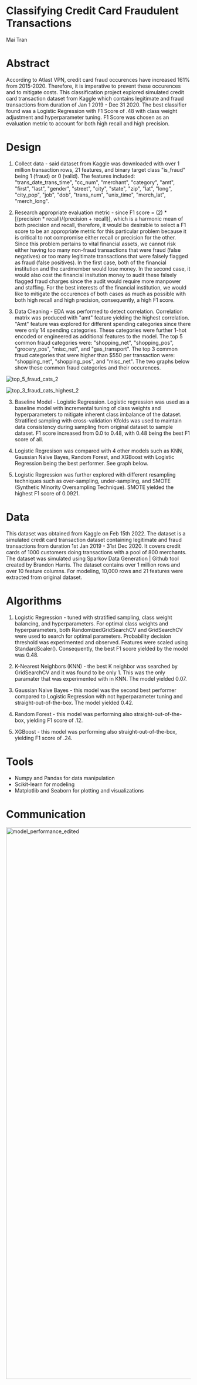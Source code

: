 # Classifying Credit Card Fraudulent Transactions
Mai Tran

# Abstract
According to Atlast VPN, credit card fraud occurences have increased 161% from 2015-2020. Therefore, it is imperative to prevent these occurences and to mitigate costs. This classification project explored simulated credit card transaction dataset from Kaggle which contains legitimate and fraud transactions from duration of Jan 1 2019 - Dec 31 2020. The best classifier found was a Logistic Regression with F1 Score of .48 with class weight adjustment and hyperparameter tuning. F1 Score was chosen as an evaluation metric to account for both high recall and high precision.

# Design
1. Collect data - said dataset from Kaggle was downloaded with over 1 million transaction rows, 21 features, and binary target class "is_fraud" being 1 (fraud) or 0 (valid). The features included: "trans_date_trans_time", "cc_num", "merchant", "category", "amt", "first", "last", "gender", "street", "city", "state", "zip", "lat", "long", "city_pop", "job", "dob", "trans_num", "unix_time", "merch_lat", "merch_long". 

2. Research appropriate evaluation metric - since F1 score = (2) * [(precision * recall)/(precision + recall)], which is a harmonic mean of both precision and recall, therefore, it would be desirable to select a F1 score to be an appropriate metric for this particular problem because it is critical to not compromise either recall or precision for the other. Since this problem pertains to vital financial assets, we cannot risk either having too many non-fraud transactions that were fraud (false negatives) or too many legitimate transactions that were falsely flagged as fraud (false positives). In the first case, both of the financial institution and the cardmember would lose money. In the second case, it would also cost the financial insitution money to audit these falsely flagged fraud charges since the audit would require more manpower and staffing. For the best interests of the financial institution, we would like to mitigate the occurences of both cases as much as possible with both high recall and high precision, consequently, a high F1 score. 

2. Data Cleaning - EDA was performed to detect correlation. Correlation matrix was produced with "amt" feature yielding the highest correlation. "Amt" feature was explored for different spending categories since there were only 14 spending categories. These categories were further 1-hot encoded or engineered as additional features to the model. The top 5 common fraud categories were: "shopping_net", "shopping_pos", "grocery_pos", "misc_net", and "gas_transport". The top 3 common fraud categories that were higher than $550 per transaction were: "shopping_net", "shopping_pos", and "misc_net". The two graphs below show these common fraud categories and their occurences. 

![top_5_fraud_cats_2](https://user-images.githubusercontent.com/67651332/159604094-0b62b991-2621-4649-970e-a070e4c0d57e.png)

![top_3_fraud_cats_highest_2](https://user-images.githubusercontent.com/67651332/159604172-2fc947d2-a4ee-4c48-9468-9664522a3701.png)

3. Baseline Model - Logistic Regression. Logistic regression was used as a baseline model with incremental tuning of class weights and hyperparameters to mitigate inherent class imbalance of the dataset. Stratified sampling with cross-validation Kfolds was used to maintain data consistency during sampling from original dataset to sample dataset. F1 score increased from 0.0 to 0.48, with 0.48 being the best F1 score of all. 

4. Logistic Regresison was compared with 4 other models such as KNN, Gaussian Naive Bayes, Random Forest, and XGBoost with Logistic Regression being the best performer. See graph below. 

5. Logistic Regression was further explored with different resampling techniques such as over-sampling, under-sampling, and SMOTE (Synthetic Minority Oversampling Technique). SMOTE yielded the highest F1 score of 0.0921. 

# Data
This dataset was obtained from Kaggle on Feb 15th 2022. The dataset is a simulated credit card transaction dataset containing legitimate and fraud transactions from duration 1st Jan 2019 - 31st Dec 2020. It covers credit cards of 1000 customers doing transactions with a pool of 800 merchants. The dataset was simulated using Sparkov Data Generation | Github tool created by Brandon Harris. The dataset contains over 1 million rows and over 10 feature columns. For modeling, 10,000 rows and 21 features were extracted from original dataset. 

# Algorithms
1. Logistic Regression - tuned with stratified sampling, class weight balancing, and hyperparameters. For optimal class weights and hyperparameters, both RandomizedGridSearchCV and GridSearchCV were used to search for optimal parameters. Probability decision threshold was experimented and observed. Features were scaled using StandardScaler(). Consequently, the best F1 score yielded by the model was 0.48. 


2. K-Nearest Neighbors (KNN) - the best K neighbor was searched by GridSearchCV and it was found to be only 1. This was the only paramater that was experimented with in KNN. The model yielded 0.07. 


3. Gaussian Naive Bayes - this model was the second best performer compared to Logistic Regression with not hyperparameter tuning and straight-out-of-the-box. The model yielded 0.42. 

4. Random Forest - this model was performing also straight-out-of-the-box, yielding F1 score of .12. 

5. XGBoost - this model was performing also straight-out-of-the-box, yielding F1 score of .24. 

# Tools
- Numpy and Pandas for data manipulation
- Scikit-learn for modeling
- Matplotlib and Seaborn for plotting and visualizations

# Communication
<img width="1500" alt="model_performance_edited" src="https://user-images.githubusercontent.com/67651332/159605374-41781578-d4ba-46aa-b896-be1953d57d6b.png">

